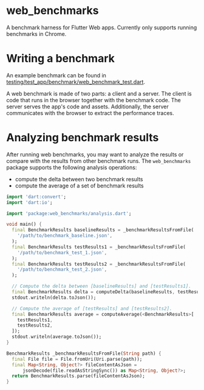 # web_benchmarks

A benchmark harness for Flutter Web apps. Currently only supports running
benchmarks in Chrome.

# Writing a benchmark

An example benchmark can be found in [testing/test_app/benchmark/web_benchmark_test.dart][1].

A web benchmark is made of two parts: a client and a server. The client is code
that runs in the browser together with the benchmark code. The server serves the
app's code and assets. Additionally, the server communicates with the browser to
extract the performance traces.

[1]: https://github.com/flutter/packages/blob/master/packages/web_benchmarks/testing/test_app/benchmark/web_benchmarks_test.dart

# Analyzing benchmark results

After running web benchmarks, you may want to analyze the results or compare
with the results from other benchmark runs. The `web_benchmarks` package
supports the following analysis operations:

* compute the delta between two benchmark results
* compute the average of a set of benchmark results

<?code-excerpt "example/analyze_example.dart (analyze)"?>
```dart
import 'dart:convert';
import 'dart:io';

import 'package:web_benchmarks/analysis.dart';

void main() {
  final BenchmarkResults baselineResults = _benchmarkResultsFromFile(
    '/path/to/benchmark_baseline.json',
  );
  final BenchmarkResults testResults1 = _benchmarkResultsFromFile(
    '/path/to/benchmark_test_1.json',
  );
  final BenchmarkResults testResults2 = _benchmarkResultsFromFile(
    '/path/to/benchmark_test_2.json',
  );

  // Compute the delta between [baselineResults] and [testResults1].
  final BenchmarkResults delta = computeDelta(baselineResults, testResults1);
  stdout.writeln(delta.toJson());

  // Compute the average of [testResults] and [testResults2].
  final BenchmarkResults average = computeAverage(<BenchmarkResults>[
    testResults1,
    testResults2,
  ]);
  stdout.writeln(average.toJson());
}

BenchmarkResults _benchmarkResultsFromFile(String path) {
  final File file = File.fromUri(Uri.parse(path));
  final Map<String, Object?> fileContentAsJson =
      jsonDecode(file.readAsStringSync()) as Map<String, Object?>;
  return BenchmarkResults.parse(fileContentAsJson);
}

```
